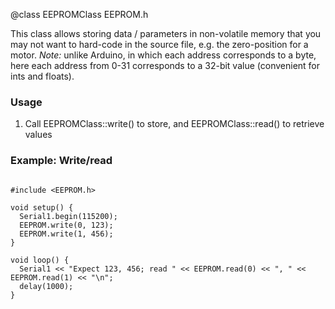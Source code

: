 @class EEPROMClass EEPROM.h

This class allows storing data / parameters in non-volatile memory that you may not want to hard-code in the source file, e.g. the zero-position for a motor. *Note:* unlike Arduino, in which each address corresponds to a byte, here each address from 0-31 corresponds to a 32-bit value (convenient for ints and floats).

### Usage

1. Call EEPROMClass::write() to store, and EEPROMClass::read() to retrieve values

### Example: Write/read

~~~{.cpp}

#include <EEPROM.h>

void setup() {
  Serial1.begin(115200);
  EEPROM.write(0, 123);
  EEPROM.write(1, 456);
}

void loop() {
  Serial1 << "Expect 123, 456; read " << EEPROM.read(0) << ", " << EEPROM.read(1) << "\n";
  delay(1000);
}
~~~

